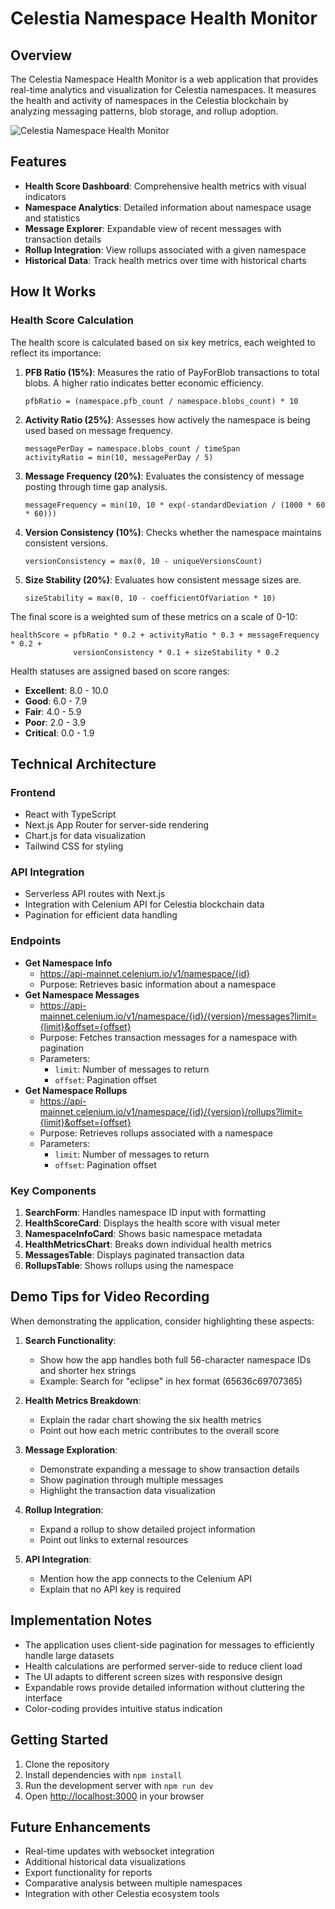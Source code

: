 # Celestia Namespace Health Monitor

## Overview

The Celestia Namespace Health Monitor is a web application that provides real-time analytics and visualization for Celestia namespaces. It measures the health and activity of namespaces in the Celestia blockchain by analyzing messaging patterns, blob storage, and rollup adoption.

![Celestia Namespace Health Monitor](https://placeholder-image.com/celestia-monitor.png)

## Features

- **Health Score Dashboard**: Comprehensive health metrics with visual indicators
- **Namespace Analytics**: Detailed information about namespace usage and statistics
- **Message Explorer**: Expandable view of recent messages with transaction details
- **Rollup Integration**: View rollups associated with a given namespace
- **Historical Data**: Track health metrics over time with historical charts

## How It Works

### Health Score Calculation

The health score is calculated based on six key metrics, each weighted to reflect its importance:

1. **PFB Ratio (15%)**: Measures the ratio of PayForBlob transactions to total blobs. A higher ratio indicates better economic efficiency.

   ```
   pfbRatio = (namespace.pfb_count / namespace.blobs_count) * 10
   ```

2. **Activity Ratio (25%)**: Assesses how actively the namespace is being used based on message frequency.

   ```
   messagePerDay = namespace.blobs_count / timeSpan
   activityRatio = min(10, messagePerDay / 5)
   ```

3. **Message Frequency (20%)**: Evaluates the consistency of message posting through time gap analysis.

   ```
   messageFrequency = min(10, 10 * exp(-standardDeviation / (1000 * 60 * 60)))
   ```

4. **Version Consistency (10%)**: Checks whether the namespace maintains consistent versions.

   ```
   versionConsistency = max(0, 10 - uniqueVersionsCount)
   ```

5. **Size Stability (20%)**: Evaluates how consistent message sizes are.
   ```
   sizeStability = max(0, 10 - coefficientOfVariation * 10)
   ```

The final score is a weighted sum of these metrics on a scale of 0-10:

```
healthScore = pfbRatio * 0.2 + activityRatio * 0.3 + messageFrequency * 0.2 +
              versionConsistency * 0.1 + sizeStability * 0.2
```

Health statuses are assigned based on score ranges:

- **Excellent**: 8.0 - 10.0
- **Good**: 6.0 - 7.9
- **Fair**: 4.0 - 5.9
- **Poor**: 2.0 - 3.9
- **Critical**: 0.0 - 1.9

## Technical Architecture

### Frontend

- React with TypeScript
- Next.js App Router for server-side rendering
- Chart.js for data visualization
- Tailwind CSS for styling

### API Integration

- Serverless API routes with Next.js
- Integration with Celenium API for Celestia blockchain data
- Pagination for efficient data handling

### Endpoints

- **Get Namespace Info**
  - https://api-mainnet.celenium.io/v1/namespace/{id}
  - Purpose: Retrieves basic information about a namespace
- **Get Namespace Messages**
  - https://api-mainnet.celenium.io/v1/namespace/{id}/{version}/messages?limit={limit}&offset={offset}
  - Purpose: Fetches transaction messages for a namespace with pagination
  - Parameters:
    - `limit`: Number of messages to return
    - `offset`: Pagination offset
- **Get Namespace Rollups**
  - https://api-mainnet.celenium.io/v1/namespace/{id}/{version}/rollups?limit={limit}&offset={offset}
  - Purpose: Retrieves rollups associated with a namespace
  - Parameters:
    - `limit`: Number of messages to return
    - `offset`: Pagination offset

### Key Components

1. **SearchForm**: Handles namespace ID input with formatting
2. **HealthScoreCard**: Displays the health score with visual meter
3. **NamespaceInfoCard**: Shows basic namespace metadata
4. **HealthMetricsChart**: Breaks down individual health metrics
5. **MessagesTable**: Displays paginated transaction data
6. **RollupsTable**: Shows rollups using the namespace

## Demo Tips for Video Recording

When demonstrating the application, consider highlighting these aspects:

1. **Search Functionality**:

   - Show how the app handles both full 56-character namespace IDs and shorter hex strings
   - Example: Search for "eclipse" in hex format (65636c69707365)

2. **Health Metrics Breakdown**:

   - Explain the radar chart showing the six health metrics
   - Point out how each metric contributes to the overall score

3. **Message Exploration**:

   - Demonstrate expanding a message to show transaction details
   - Show pagination through multiple messages
   - Highlight the transaction data visualization

4. **Rollup Integration**:

   - Expand a rollup to show detailed project information
   - Point out links to external resources

5. **API Integration**:
   - Mention how the app connects to the Celenium API
   - Explain that no API key is required

## Implementation Notes

- The application uses client-side pagination for messages to efficiently handle large datasets
- Health calculations are performed server-side to reduce client load
- The UI adapts to different screen sizes with responsive design
- Expandable rows provide detailed information without cluttering the interface
- Color-coding provides intuitive status indication

## Getting Started

1. Clone the repository
2. Install dependencies with `npm install`
3. Run the development server with `npm run dev`
4. Open [http://localhost:3000](http://localhost:3000) in your browser

## Future Enhancements

- Real-time updates with websocket integration
- Additional historical data visualizations
- Export functionality for reports
- Comparative analysis between multiple namespaces
- Integration with other Celestia ecosystem tools
